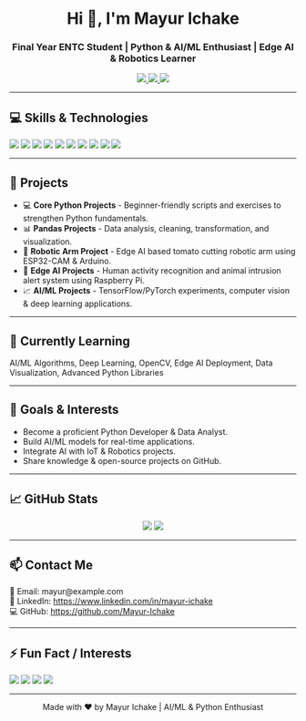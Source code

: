 <!-- ================== MAYUR ICHAKE GITHUB README ================== -->

<h1 align="center">Hi 👋, I'm Mayur Ichake</h1>
<h3 align="center">Final Year ENTC Student | Python & AI/ML Enthusiast | Edge AI & Robotics Learner</h3>

<p align="center">
  <a href="https://github.com/Mayur-Ichake">
    <img src="https://img.shields.io/badge/GitHub-Mayur--Ichake-181717?style=flat&logo=github" />
  </a>
  <a href="https://www.linkedin.com/in/mayur-ichake">
    <img src="https://img.shields.io/badge/LinkedIn-Mayur--Ichake-blue?style=flat&logo=linkedin" />
  </a>
  <a href="mailto:mayur@example.com">
    <img src="https://img.shields.io/badge/Email-mayur@example.com-red?style=flat&logo=gmail" />
  </a>
</p>

---

<h2>💻 Skills & Technologies</h2>
<p>
  <img src="https://img.shields.io/badge/Python-3776AB?style=for-the-badge&logo=python&logoColor=white" />
  <img src="https://img.shields.io/badge/Pandas-150458?style=for-the-badge&logo=pandas&logoColor=white" />
  <img src="https://img.shields.io/badge/Numpy-013243?style=for-the-badge&logo=numpy&logoColor=white" />
  <img src="https://img.shields.io/badge/Matplotlib-F37626?style=for-the-badge&logo=matplotlib&logoColor=white" />
  <img src="https://img.shields.io/badge/Seaborn-4B8BBE?style=for-the-badge&logo=seaborn&logoColor=white" />
  <img src="https://img.shields.io/badge/TensorFlow-FF6F00?style=for-the-badge&logo=tensorflow&logoColor=white" />
  <img src="https://img.shields.io/badge/PyTorch-EE4C2C?style=for-the-badge&logo=pytorch&logoColor=white" />
  <img src="https://img.shields.io/badge/OpenCV-5C3EE8?style=for-the-badge&logo=opencv&logoColor=white" />
  <img src="https://img.shields.io/badge/Arduino-D22228?style=for-the-badge&logo=arduino&logoColor=white" />
  <img src="https://img.shields.io/badge/ESP32-007396?style=for-the-badge&logo=espressif&logoColor=white" />
</p>

---

<h2>📂 Projects</h2>
<ul>
  <li>💻 <b>Core Python Projects</b> - Beginner-friendly scripts and exercises to strengthen Python fundamentals.</li>
  <li>📊 <b>Pandas Projects</b> - Data analysis, cleaning, transformation, and visualization.</li>
  <li>🤖 <b>Robotic Arm Project</b> - Edge AI based tomato cutting robotic arm using ESP32-CAM & Arduino.</li>
  <li>🧠 <b>Edge AI Projects</b> - Human activity recognition and animal intrusion alert system using Raspberry Pi.</li>
  <li>📈 <b>AI/ML Projects</b> - TensorFlow/PyTorch experiments, computer vision & deep learning applications.</li>
</ul>

---

<h2>🌱 Currently Learning</h2>
<p>
  AI/ML Algorithms, Deep Learning, OpenCV, Edge AI Deployment, Data Visualization, Advanced Python Libraries
</p>

---

<h2>🎯 Goals & Interests</h2>
<ul>
  <li>Become a proficient Python Developer & Data Analyst.</li>
  <li>Build AI/ML models for real-time applications.</li>
  <li>Integrate AI with IoT & Robotics projects.</li>
  <li>Share knowledge & open-source projects on GitHub.</li>
</ul>

---

<h2>📈 GitHub Stats</h2>
<p align="center">
  <img src="https://github-readme-stats.vercel.app/api?username=Mayur-Ichake&show_icons=true&theme=radical" />
  <img src="https://github-readme-streak-stats.herokuapp.com/?user=Mayur-Ichake&theme=radical" />
</p>

---

<h2>📫 Contact Me</h2>
<p>
  📧 Email: mayur@example.com<br>
  🔗 LinkedIn: <a href="https://www.linkedin.com/in/mayur-ichake">https://www.linkedin.com/in/mayur-ichake</a><br>
  💻 GitHub: <a href="https://github.com/Mayur-Ichake">https://github.com/Mayur-Ichake</a>
</p>

---

<h2>⚡ Fun Fact / Interests</h2>
<p>
  <img src="https://img.shields.io/badge/Loves-Data_Analysis-orange?style=for-the-badge" />
  <img src="https://img.shields.io/badge/Loves-Deep_Learning-red?style=for-the-badge" />
  <img src="https://img.shields.io/badge/Enjoys-Robotics-blue?style=for-the-badge" />
  <img src="https://img.shields.io/badge/Excited_for_AI-Gradient?style=for-the-badge" />
</p>

---

<p align="center">
  Made with ❤️ by Mayur Ichake | AI/ML & Python Enthusiast
</p>
